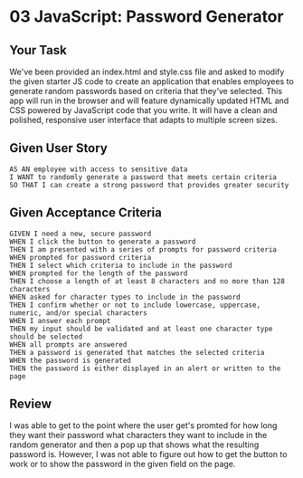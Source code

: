 # 03 JavaScript: Password Generator

## Your Task

We've been provided an index.html and style.css file and asked to modify the given starter JS code to create an application that enables employees to generate random passwords based on criteria that they’ve selected. This app will run in the browser and will feature dynamically updated HTML and CSS powered by JavaScript code that you write. It will have a clean and polished, responsive user interface that adapts to multiple screen sizes.

## Given User Story

```
AS AN employee with access to sensitive data
I WANT to randomly generate a password that meets certain criteria
SO THAT I can create a strong password that provides greater security
```

## Given Acceptance Criteria

```
GIVEN I need a new, secure password
WHEN I click the button to generate a password
THEN I am presented with a series of prompts for password criteria
WHEN prompted for password criteria
THEN I select which criteria to include in the password
WHEN prompted for the length of the password
THEN I choose a length of at least 8 characters and no more than 128 characters
WHEN asked for character types to include in the password
THEN I confirm whether or not to include lowercase, uppercase, numeric, and/or special characters
WHEN I answer each prompt
THEN my input should be validated and at least one character type should be selected
WHEN all prompts are answered
THEN a password is generated that matches the selected criteria
WHEN the password is generated
THEN the password is either displayed in an alert or written to the page
```

## Review

I was able to get to the point where the user get's promted for
how long they want their password
what characters they want to include in the random generator
and then a pop up that shows what the resulting password is.
However, I was not able to figure out how to get the button to work
or to show the password in the given field on the page.

